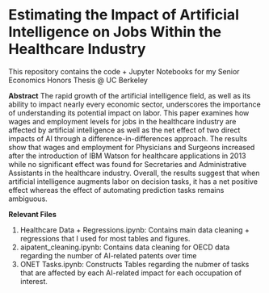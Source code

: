 # Estimating the Impact of Artificial Intelligence on Jobs Within the Healthcare Industry

This repository contains the code + Jupyter Notebooks for my Senior Economics Honors Thesis @ UC Berkeley

**Abstract**
The rapid growth of the artificial intelligence field, as well as its ability to impact nearly every economic sector,
underscores the importance of understanding its potential impact on labor. This paper examines how wages and employment levels for jobs in the healthcare industry are affected by artificial intelligence as well as the net effect of two direct impacts of AI through a difference-in-differences approach. The results show that wages and employment for Physicians and Surgeons increased after the introduction of IBM Watson for healthcare applications in 2013 while no significant effect was found for Secretaries and Administrative Assistants in the healthcare industry. Overall, the results suggest that when artificial intelligence augments labor on decision tasks, it has a net positive effect whereas the effect of automating prediction tasks remains ambiguous.

**Relevant Files**
1. Healthcare Data + Regressions.ipynb: Contains main data cleaning + regressions that I used for most tables and figures. 
2. aipatent_cleaning.ipynb: Contains data cleaning for OECD data regarding the number of AI-related patents over time
3. ONET Tasks.ipynb: Constructs Tables regarding the nubmer of tasks that are affected by each AI-related impact for each occupation of interest. 
